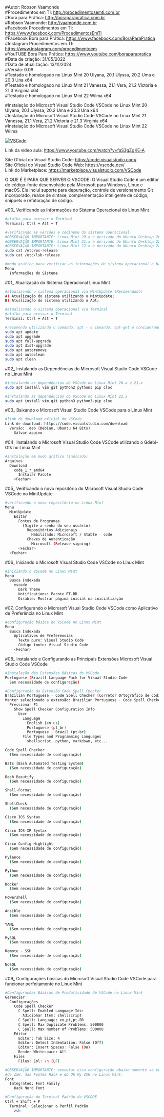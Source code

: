 #Autor: Robson Vaamonde<br>
#Procedimentos em TI: http://procedimentosemti.com.br<br>
#Bora para Prática: http://boraparapratica.com.br<br>
#Robson Vaamonde: http://vaamonde.com.br<br>
#Facebook Procedimentos em TI: https://www.facebook.com/ProcedimentosEmTi<br>
#Facebook Bora para Prática: https://www.facebook.com/BoraParaPratica<br>
#Instagram Procedimentos em TI: https://www.instagram.com/procedimentoem<br>
#YouTUBE Bora Para Prática: https://www.youtube.com/boraparapratica<br>
#Data de criação: 31/05/2022<br>
#Data de atualização: 13/11/2024<br>
#Versão: 0.09<br>
#Testado e homologado no Linux Mint 20 Ulyana, 20.1 Ulyssa, 20.2 Uma e 20.3 Una x64<br>
#Testado e homologado no Linux Mint 21 Vanessa, 21.1 Vera, 21.2 Victoria e 21.3 Virginia x64<br>
#Testado e homologado no Linux Mint 22 Wilma x64<br>

#Instalação do Microsoft Visual Studio Code VSCode no Linux Mint 20 Ulyana, 20.1 Ulyssa, 20.2 Uma e 20.3 Una x64<br>
#Instalação do Microsoft Visual Studio Code VSCode no Linux Mint 21 Vanessa, 21.1 Vera, 21.2 Victoria e 21.3 Virginia x64<br>
#Instalação do Microsoft Visual Studio Code VSCode no Linux Mint 22 Wilma<br>

[![VSCode](http://img.youtube.com/vi/faS3gZgKE-A/0.jpg)](https://www.youtube.com/watch?v=faS3gZgKE-A "VSCode")

Link da vídeo aula: https://www.youtube.com/watch?v=faS3gZgKE-A

Site Oficial do Visual Studio Code: https://code.visualstudio.com/<br>
Site Oficial do Visual Studio Code Web: https://vscode.dev/<br>
Link do Marketplace: https://marketplace.visualstudio.com/VSCode

O QUE É E PARA QUE SERVER O VSCODE: O Visual Studio Code é um editor de código-fonte desenvolvido pela Microsoft para Windows, Linux e macOS. Ele inclui suporte para depuração, controle de versionamento Git incorporado, realce de sintaxe, complementação inteligente de código, snippets e refatoração de código.

#00_ Verificando as Informações do Sistema Operacional do Linux Mint<br>
```bash
#atalho para acessar o Terminal
Terminal: Ctrl + Alt + T

#verificando as versões e codinome do sistema operacional
#OBSERVAÇÃO IMPORTANTE: Linux Mint 20.x é derivado do Ubuntu Desktop 20.04.x Focal Fossa
#OBSERVAÇÃO IMPORTANTE: Linux Mint 21.x é derivado do Ubuntu Desktop 22.04.x Jammy Jellyfish
#OBSERVAÇÃO IMPORTANTE: Linux Mint 22.x é derivado do Ubuntu Desktop 24.04.x Noble Numbat
sudo cat /etc/os-release
sudo cat /etc/lsb-release

#modo gráfico para verificar as informações de sistema operacional e hardware
Menu
  Informações do Sistema
```

#01_ Atualização do Sistema Operacional Linux Mint<br>
```bash
#atualizando o sistema operacional via MintUpdate (Recomendado)
A) Atualização do sistema utilizando o MintUpdate;
B) Atualização do sistema utilizando o Apt;

#atualizando o sistema operacional via Terminal
#atalho para acessar o Terminal
Terminal: Ctrl + Alt + T

#recomendo utilizando o comando: apt - o comando: apt-get e considerado obsoleto
sudo apt update
sudo apt upgrade
sudo apt full-upgrade
sudo apt dist-upgrade
sudo apt autoremove
sudo apt autoclean
sudo apt clean
```

#02_ Instalando as Dependências do Microsoft Visual Studio Code VSCode no Linux Mint<br>
```bash
#instalando as dependências do VSCode no Linux Mint 20.x e 21.x
sudo apt install vim git python2 python3 pip cloc

#instalando as dependências do VSCode no Linux Mint 22.x
sudo apt install vim git python3 python3-pip cloc
```

#03_ Baixando o Microsoft Visual Studio Code VSCode para o Linux Mint<br>
```bash
#link de download oficial do VSCode
Link de download: https://code.visualstudio.com/download
  Versão: .deb (Debian, Ubuntu 64 Bits)
    Salvar aquivo
```

#04_ Instalando o Microsoft Visual Studio Code VSCode utilizando o Gdebi-Gtk no Linux Mint<br>
```bash
#instalação em modo gráfico (indicado)
Arquivos
  Download
    code_1.*_amd64
      Instalar Pacote
    <Fechar>
```

#05_ Verificando o novo repositório do Microsoft Visual Studio Code VSCode no MintUpdate<br>
```bash
#verificando o novo repositório no Linux Mint
Menu
  MintUpdate
    Editar
      Fontes de Programas
        (Digite a senha do seu usuário)
          Repositórios Adicionais
            Habilitado: Microsoft / Stable - code
          Chaves de Autenticação
            Microsoft (Release signing)
      <Fechar>
  <Fechar>
```

#06_ Iniciando o Microsoft Visual Studio Code VSCode no Linux Mint<br>
```bash
#iniciando o VSCode no Linux Mint
Menu
  Busca Indexada
    vscode
      Dark Theme
      Notifications: Pacote PT-BR
      Disable: Mostrar página inicial na inicialização
```

#07_ Configurando o Microsoft Visual Studio Code VSCode como Aplicativo de Preferência no Linux Mint<br>
```bash
#configuração básica do VSCode no Linux Mint
Menu
  Busca Indexada
    Aplicativos de Preferencias
      Texto puro: Visual Studio Code
      Código fonte: Visual Studio Code
    <Fechar>
```

#08_ Instalando e Configurando as Principais Extensões Microsoft Visual Studio Code VSCode<br>
```bash
#Instalação das Extensões Básicas do VSCode
Portuguese (Brazil) Language Pack for Visual Studio Code
  Sem necessidade de configuração)

#Configuração da Extensão Code Spell Checker
Brazilian Portuguese - Code Spell Checker (Corretor Ortográfico de Código)
Manter selecionado a extensão: Brazilian Portuguese - Code Spell Checker
  Pressionar F1
    Show Spell Checker Configuration Info
      User
        Language
          English (en_us)
          Portuguese (pt_br)
          Portuguese - Brazil (pt-br)
        File Types and Programming Languages
          shellscript, python, markdown, etc...

Code Spell Checker
  (Sem necessidade de configuração)

Bats (Bash Automated Testing System)
  (Sem necessidade de configuração)

Bash Beautify
  (Sem necessidade de configuração)

Shell-Format
  (Sem necessidade de configuração)

ShellCheck
  (Sem necessidade de configuração)

Cisco IOS Syntax
  (Sem necessidade de configuração)

Cisco IOS-XR Syntax
  (Sem necessidade de configuração)

Cisco Config Highlight
  (Sem necessidade de configuração)

Pylance
  (Sem necessidade de configuração)

Python
  (Sem necessidade de configuração)

Docker
  (Sem necessidade de configuração)

Powershell
  (Sem necessidade de configuração)

Ansible
  (Sem necessidade de configuração)

YAML
  (Sem necessidade de configuração)

MySQL
  (Sem necessidade de configuração)

Remote - SSH
  (Sem necessidade de configuração)

NoSQL
  (Sem necessidade de configuração)
```

#09_ Configurações básicas do Microsoft Visual Studio Code VSCode para funcionar perfeitamente no Linux Mint<br>
```bash
#Configurações Básicas de Produtividade do VSCode no Linux Mint
Gerenciar
  Configurações
    Code Spell Checker
      C Spell: Enabled Language Ids: 
        Adicionar Item: shellscript
      C Spell: Language: en,pt,pt-BR
      C Spell: Max Duplicate Problems: 500000
      C Spell: Max Number Of Problems: 500000
    Editor
      Editor: Tab Size: 4
      Editor: Detect Indentation: False (Off)
      Editor: Insert Spaces: False (On)
      Render Whitespace: All
    Files
      Files: Eol: \n (LF)

#OBSERVAÇÃO IMPORTANTE: executar essa configuração abaixo somente se você fez a instalação
#do ZSH, das Fontes Hack e do Oh My ZSH no Linux Mint.
Font
  Integrated: Font Family
    Hack Nerd Font

#Configuração do Terminal Padrão do VSCODE
Ctrl + Shift + P
  Terminal: Selecionar o Perfil Padrão
    zsh
```